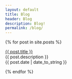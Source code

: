 ```yaml
---
layout: default
title: Blog
header: Blog
description: Blog!
permalink: /blog/
---
```


{% for post in site.posts %}
  <p><a href="{{ failosophy/post.title }}">{{ post.title }}</a><br>
  {{ post.description }}<br>
   {{ post.date | date_to_string }}</p>
{% endfor %}




